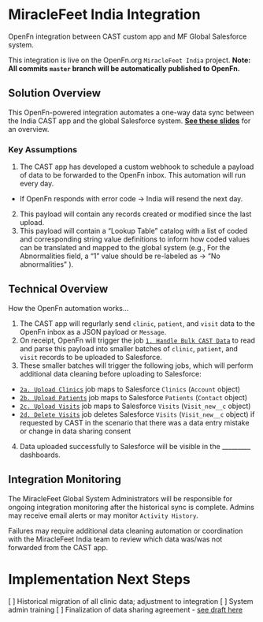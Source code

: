 # MiracleFeet India Integration
OpenFn integration between CAST custom app and MF Global Salesforce system. 

This integration is live on the OpenFn.org `MiracleFeet India` project. 
**Note: All commits `master` branch will be automatically published to OpenFn.**

## Solution Overview
This OpenFn-powered integration automates a one-way data sync between the India CAST app and the global Salesforce system. **[See these slides](https://docs.google.com/presentation/d/14xP5Si9zW4GEvrB8OssRF_5xNjsKWa-KPdVrO7N1VPQ/edit?usp=sharing)** for an overview. 

### Key Assumptions
1. The CAST app has developed a custom webhook to schedule a payload of data to be forwarded to the OpenFn inbox. This automation will run every day. 
- If OpenFn responds with error code → India will resend the next day. 
2. This payload will contain any records created or modified since the last upload. 
3. This payload will contain a “Lookup Table” catalog with a list of coded and corresponding string value definitions to inform how coded values can be translated and mapped to the global system (e.g., For the Abnormalities field, a “1” value should be re-labeled as → “No abnormalities” ). 

## Technical Overview
How the OpenFn automation works...
1. The CAST app will regurlarly send `clinic`, `patient`, and `visit` data to the OpenFn inbox as a JSON payload or `Message`. 
2. On receipt, OpenFn will trigger the job [`1. Handle Bulk CAST Data`](https://www.openfn.org/projects/pde3z9/jobs/jyxzgm) to read and parse this payload into smaller batches of `clinic`, `patient`, and `visit` records to be uploaded to Salesforce. 
3. These smaller batches will trigger the following jobs, which will perform additional data cleaning before uploading to Salesforce: 
- [`2a. Upload Clinics`](https://www.openfn.org/projects/pde3z9/jobs/jv8xjp) job maps to Salesforce `Clinics` (`Account` object)
- [`2b. Upload Patients`](https://www.openfn.org/projects/pde3z9/jobs/jv98rb) job maps to Salesforce `Patients` (`Contact` object)
- [`2c. Upload Visits`](https://www.openfn.org/projects/pde3z9/jobs/jvnr7w) job maps to Salesforce `Visits` (`Visit_new__c` object)
- [`2d. Delete Visits`](https://www.openfn.org/projects/pde3z9/jobs/jyjz8k) job deletes Salesforce `Visits` (`Visit_new__c` object) if requested by CAST in the scenario that there was a data entry mistake or change in data sharing consent
4. Data uploaded successfully to Salesforce will be visible in the _________ dashboards. 

## Integration Monitoring
The MiracleFeet Global System Administrators will be responsible for ongoing integration monitoring after the historical sync is complete. Admins may receive email alerts or may monitor `Activity History`. 

Failures may require additional data cleaning automation or coordination with the MiracleFeet India team to review which data was/was not forwarded from the CAST app. 

# Implementation Next Steps
[ ] Historical migration of all clinic data; adjustment to integration
[ ] System admin training 
[ ] Finalization of data sharing agreement - [see draft here](https://docs.google.com/document/d/1wbxwRj_UK8C8sI7-t3GO2FAWQlJKUUBwvnY_VYtsfQA/edit?usp=sharing)


